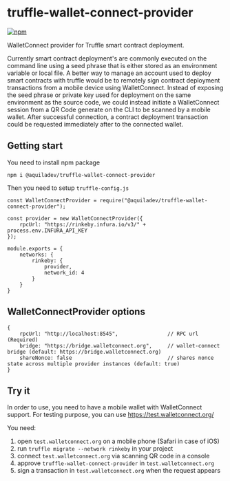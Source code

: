 # truffle-wallet-connect-provider

[![npm](https://img.shields.io/npm/v/@aquiladev/truffle-wallet-connect-provider.svg)](https://www.npmjs.com/package/@aquiladev/truffle-wallet-connect-provider)

WalletConnect provider for Truffle smart contract deployment.

Currently smart contract deployment's are commonly executed on the command line using a seed phrase that is either stored as an environment variable or local file. A better way to manage an account used to deploy smart contracts with truffle would be to remotely sign contract deployment transactions from a mobile device using WalletConnect. Instead of exposing the seed phrase or private key used for deployment on the same environment as the source code, we could instead initiate a WalletConnect session from a QR Code generate on the CLI to be scanned by a mobile wallet. After successful connection, a contract deployment transaction could be requested immediately after to the connected wallet.

## Getting start

You need to install npm package
```
npm i @aquiladev/truffle-wallet-connect-provider
```

Then you need to setup `truffle-config.js`

```
const WalletConnectProvider = require("@aquiladev/truffle-wallet-connect-provider");

const provider = new WalletConnectProvider({
    rpcUrl: "https://rinkeby.infura.io/v3/" + process.env.INFURA_API_KEY
});

module.exports = {
    networks: {
        rinkeby: {
            provider,
            network_id: 4
        }
    }
}
```

## WalletConnectProvider options
```
{
    rpcUrl: "http://localhost:8545",                // RPC url (Required)
    bridge: "https://bridge.walletconnect.org",     // wallet-connect bridge (default: https://bridge.walletconnect.org)
    shareNonce: false                               // shares nonce state across multiple provider instances (default: true)
}
```

## Try it
In order to use, you need to have a mobile wallet with WalletConnect support. 
For testing purpose, you can use https://test.walletconnect.org/

You need:
1. open `test.walletconnect.org` on a mobile phone (Safari in case of iOS)
2. run `truffle migrate --network rinkeby` in your project
3. connect `test.walletconnect.org` via scanning QR code in a console
4. approve `truffle-wallet-connect-provider` in `test.walletconnect.org`
5. sign a transaction in `test.walletconnect.org` when the request appears